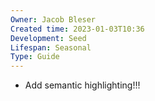 ```yaml
---
Owner: Jacob Bleser
Created time: 2023-01-03T10:36
Development: Seed
Lifespan: Seasonal
Type: Guide
---
```

- Add semantic highlighting!!!